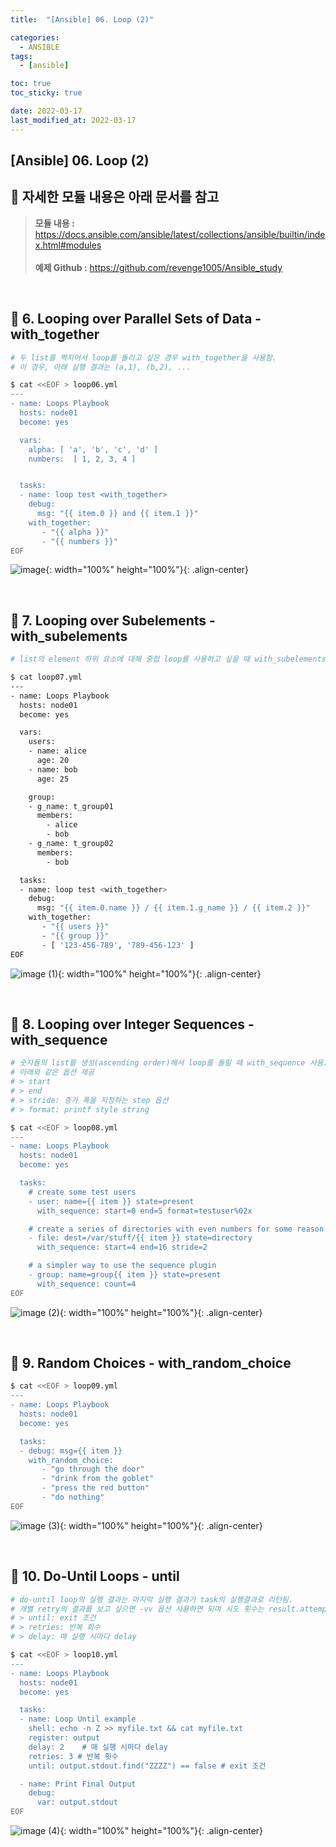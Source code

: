 ```yaml
---
title:  "[Ansible] 06. Loop (2)"

categories:
  - ANSIBLE
tags:
  - [ansible]

toc: true
toc_sticky: true

date: 2022-03-17
last_modified_at: 2022-03-17
---
```

[Ansible] 06. Loop (2)
---

<style>
table {
    font-size: 12pt;
}
table th:first-of-type {
    width: 5%;
}
table th:nth-of-type(2) {
    width: 15%;
}
table th:nth-of-type(3) {
    width: 50%;
}
table th:nth-of-type(4) {
    width: 30%;
}
</style>

## 🔔 자세한 모듈 내용은 아래 문서를 참고

> **모듈 내용 :** <https://docs.ansible.com/ansible/latest/collections/ansible/builtin/index.html#modules><br><br>
**예제 Github :** <https://github.com/revenge1005/Ansible_study>

<br>

## 📜 6. Looping over Parallel Sets of Data - with_together

```bash
# 두 list를 짝지어서 loop를 돌리고 싶은 경우 with_together을 사용함.
# 이 경우, 아래 실행 결과는 (a,1), (b,2), ...

$ cat <<EOF > loop06.yml
---
- name: Loops Playbook
  hosts: node01
  become: yes

  vars:
    alpha: [ 'a', 'b', 'c', 'd' ]
    numbers:  [ 1, 2, 3, 4 ]


  tasks:
  - name: loop test <with_together>
    debug:
      msg: "{{ item.0 }} and {{ item.1 }}"
    with_together:
       - "{{ alpha }}"
       - "{{ numbers }}"
EOF
```

![image](https://user-images.githubusercontent.com/42735894/223385750-4700c3b0-8ede-438e-9070-b1fc8c90705f.png){: width="100%" height="100%"}{: .align-center}

<br>

## 📜 7. Looping over Subelements - with_subelements

```bash
# list의 element 하위 요소에 대해 중첩 loop를 사용하고 싶을 때 with_subelements을 이용함

$ cat loop07.yml
---
- name: Loops Playbook
  hosts: node01
  become: yes

  vars:
    users:
    - name: alice
      age: 20
    - name: bob
      age: 25

    group:
    - g_name: t_group01
      members:
        - alice
        - bob
    - g_name: t_group02
      members:
        - bob

  tasks:
  - name: loop test <with_together>
    debug:
      msg: "{{ item.0.name }} / {{ item.1.g_name }} / {{ item.2 }}"
    with_together:
       - "{{ users }}"
       - "{{ group }}"
       - [ '123-456-789', '789-456-123' ]
EOF
```

![image (1)](https://user-images.githubusercontent.com/42735894/223385755-ffea18a5-6a8c-48c3-a3c1-68015cb01c0a.png){: width="100%" height="100%"}{: .align-center}

<br>

## 📜 8. Looping over Integer Sequences - with_sequence

```bash
# 숫자들의 list를 생성(ascending order)해서 loop를 돌릴 때 with_sequence 사용. 
# 아래와 같은 옵션 제공
# > start
# > end
# > stride: 증가 폭을 지정하는 step 옵션
# > format: printf style string

$ cat <<EOF > loop08.yml
---
- name: Loops Playbook
  hosts: node01
  become: yes

  tasks:
    # create some test users
    - user: name={{ item }} state=present
      with_sequence: start=0 end=5 format=testuser%02x

    # create a series of directories with even numbers for some reason
    - file: dest=/var/stuff/{{ item }} state=directory
      with_sequence: start=4 end=16 stride=2

    # a simpler way to use the sequence plugin
    - group: name=group{{ item }} state=present
      with_sequence: count=4
EOF
```

![image (2)](https://user-images.githubusercontent.com/42735894/223385757-0509a2c4-767d-4c65-b9f2-80a37e04964c.png){: width="100%" height="100%"}{: .align-center}

<br>

## 📜 9. Random Choices - with_random_choice

```bash
$ cat <<EOF > loop09.yml
---
- name: Loops Playbook
  hosts: node01
  become: yes

  tasks:
  - debug: msg={{ item }}
    with_random_choice:
       - "go through the door"
       - "drink from the goblet"
       - "press the red button"
       - "do nothing"
EOF
```

![image (3)](https://user-images.githubusercontent.com/42735894/223385759-e2be7b0d-b7d7-4233-a61e-36a76cc9bff8.png){: width="100%" height="100%"}{: .align-center}

<br>

## 📜 10. Do-Until Loops - until

```bash
# do-until loop의 실행 결과는 마지막 실행 결과가 task의 실행결과로 리턴됨.
# 개별 retry의 결과를 보고 싶으면 -vv 옵션 사용하면 되며 시도 횟수는 result.attempts에 남음.
# > until: exit 조건
# > retries: 반복 회수
# > delay: 매 실행 시마다 delay

$ cat <<EOF > loop10.yml
---
- name: Loops Playbook
  hosts: node01
  become: yes

  tasks:
  - name: Loop Until example
    shell: echo -n Z >> myfile.txt && cat myfile.txt
    register: output
    delay: 2    # 매 실행 시마다 delay
    retries: 3 # 반복 횟수
    until: output.stdout.find("ZZZZ") == false # exit 조건

  - name: Print Final Output
    debug:
      var: output.stdout
EOF
```

![image (4)](https://user-images.githubusercontent.com/42735894/223385761-82f62ae3-8279-49d3-ae94-3b578cc83739.png){: width="100%" height="100%"}{: .align-center}

<br>